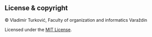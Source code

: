 ## License & copyright

© Vladimir Turković, Faculty of organization and informatics Varaždin

Licensed under the [MIT License](LICENSE).